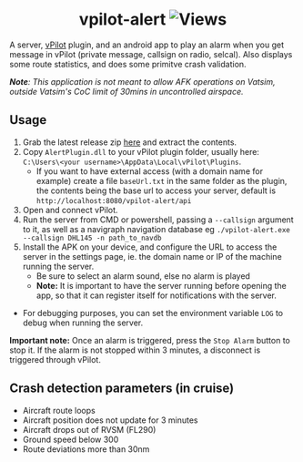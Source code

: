 <h1 align="center">vpilot-alert <img alt="Views" src="https://lambda.348575.xyz/repo-view-counter?repo=vpilot-alert"/></h1>

A server, [vPilot](https://vpilot.rosscarlson.dev/) plugin, and an android app to play an alarm when you get message in vPilot (private message, callsign on radio, selcal). Also displays some route statistics, and does some primitve crash validation.

*__Note__: This application is not meant to allow AFK operations on Vatsim, outside Vatsim's CoC limit of 30mins in uncontrolled airspace.*

## Usage
1. Grab the latest release zip [here](https://github.com/t348575/vpilot-alert/releases) and extract the contents.
2. Copy `AlertPlugin.dll` to your vPilot plugin folder, usually here: `C:\Users\<your username>\AppData\Local\vPilot\Plugins`.
    * If you want to have external access (with a domain name for example) create a file `baseUrl.txt` in the same folder as the plugin, the contents being the base url to access your server, default is `http://localhost:8080/vpilot-alert/api`
3. Open and connect vPilot.
4. Run the server from CMD or powershell, passing a `--callsign` argument to it, as well as a navigraph navigation database eg `./vpilot-alert.exe --callsign DHL145 -n path_to_navdb`
5. Install the APK on your device, and configure the URL to access the server in the settings page, ie. the domain name or IP of the machine running the server.
    * Be sure to select an alarm sound, else no alarm is played
    * __Note:__ It is important to have the server running before opening the app, so that it can register itself for notifications with the server.
  
 * For debugging purposes, you can set the environment variable `LOG` to debug when running the server.

__Important note:__ Once an alarm is triggered, press the `Stop Alarm` button to stop it. If the alarm is not stopped within 3 minutes, a disconnect is triggered through vPilot.

## Crash detection parameters (in cruise)
* Aircraft route loops
* Aircraft position does not update for 3 minutes
* Aircraft drops out of RVSM (FL290)
* Ground speed below 300
* Route deviations more than 30nm